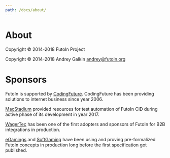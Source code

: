 ```yaml
---
path: /docs/about/
---
```


# About

Copyright &copy; 2014-2018 FutoIn Project

Copyright &copy; 2014-2018 Andrey Galkin <andrey@futoin.org>

# Sponsors

FutoIn is supported by [CodingFuture](https://codingfuture.net/).
CodingFuture has been providing solutions to internet business since year 2006.

[MacStadium](https://www.macstadium.com/) provided resources for test automation
of FutoIn CID during active phase of its development in year 2017.

[WagerTec](https://www.wagertec.com/) has been one of the first adopters and sponsors
of FutoIn for B2B integrations in production.

[eGamings](https://www.egamings.com/) and [SoftGaming](https://www.softgamings.com/)
have been using and proving pre-formalized FutoIn concepts in production long before
the first specification got published.
